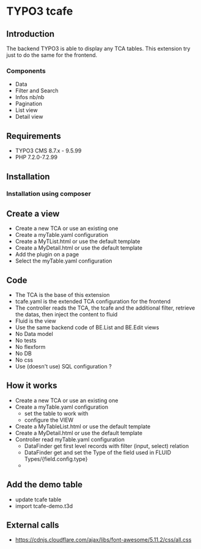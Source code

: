 # TYPO3 tcafe #


## Introduction ##
The backend TYPO3 is able to display any TCA tables.
This extension try just to do the same for the frontend.


### Components ###
- Data
- Filter and Search
- Infos nb/nb
- Pagination
- List view
- Detail view

## Requirements ##
- TYPO3 CMS 8.7.x - 9.5.99
- PHP 7.2.0-7.2.99

## Installation ##

### Installation using composer ###

## Create a view ###
- Create a new TCA or use an existing one
- Create a myTable.yaml configuration
- Create a MyTList.html or use the default template
- Create a MyDetail.html or use the default template
- Add the plugin on a page
- Select the myTable.yaml configuration


## Code ##
- The TCA is the base of this extension
- tcafe.yaml is the extended TCA configuration for the frontend
- The controller reads the TCA, the tcafe and the additional filter, retrieve the datas, then inject the content to fluid
- Fluid is the view
- Use the same backend code of BE.List and BE.Edit views
- No Data model
- No tests
- No flexform
- No DB
- No css
- Use (doesn't use) SQL configuration ?


## How it works ##
- Create a new TCA or use an existing one
- Create a myTable.yaml configuration
    - set the table to work with
    - configure the VIEW
- Create a MyTableList.html or use the default template
- Create a MyDetail.html or use the default template
- Controller read myTable.yaml configuration 
    - DataFinder get first level records with filter (input, select) relation
    - DataFinder get and set the Type of the field used in FLUID Types/{field.config.type}
    - 
       
 
## Add the demo table ##
- update tcafe table
- import tcafe-demo.t3d


## External calls ##
- https://cdnjs.cloudflare.com/ajax/libs/font-awesome/5.11.2/css/all.css